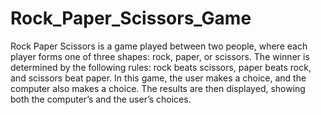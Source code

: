 # Rock_Paper_Scissors_Game

Rock Paper Scissors is a game played between two people, where each player forms one of three shapes: rock, paper, or scissors. The winner is determined by the following rules: rock beats scissors, paper beats rock, and scissors beat paper. In this game, the user makes a choice, and the computer also makes a choice. The results are then displayed, showing both the computer’s and the user’s choices.
